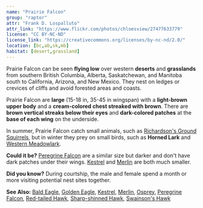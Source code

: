 ```yaml
---
name: "Prairie Falcon"
group: "raptor"
attr: "Frank D. Lospalluto"
attr_link: "https://www.flickr.com/photos/chloesview/27477633779"
license: "CC BY-NC-ND"
license_link: "https://creativecommons.org/licenses/by-nc-nd/2.0/"
location: [bc,ab,sk,mb]
habitat: [desert,grassland]
---
```

Prairie Falcon can be seen **flying low** over western **deserts** and **grasslands** from southern British Columbia, Alberta, Saskatchewan, and Manitoba south to California, Arizona, and New Mexico. They nest on ledges or crevices of cliffs and avoid forested areas and coasts.

Prairie Falcon are **large** (15-18 in, 35-45 in wingspan) with a **light-brown upper body** and a **cream-colored chest streaked with brown**. There are **brown vertical streaks below their eyes** and **dark-colored patches** at the **base of each wing** on the underside.

In summer, Prairie Falcon catch small animals, such as [Richardson's Ground Squirrels](/animals/richgs/), but in winter they prey on small birds, such as **Horned Lark** and [Western Meadowlark](/birds/westmlark/).

**Could it be?** [Peregrine Falcon](/birds/peregrine/) are a similar size but darker and don't have dark patches under their wings. [Kestrel](/birds/kestrel/) and [Merlin](/birds/merlin/) are both much smaller.

**Did you know?** During courtship, the male and female spend a month or more visiting potential nest sites together.

<!-- generated, do not edit -->
**See Also:**
[Bald Eagle](/birds/baldeagle/),
[Golden Eagle](/birds/goldeagl/),
[Kestrel](/birds/kestrel/),
[Merlin](/birds/merlin/),
[Osprey](/birds/osprey/),
[Peregrine Falcon](/birds/peregrine/),
[Red-tailed Hawk](/birds/redtail/),
[Sharp-shinned Hawk](/birds/shshawk/),
[Swainson's Hawk](/birds/swahawk/)
